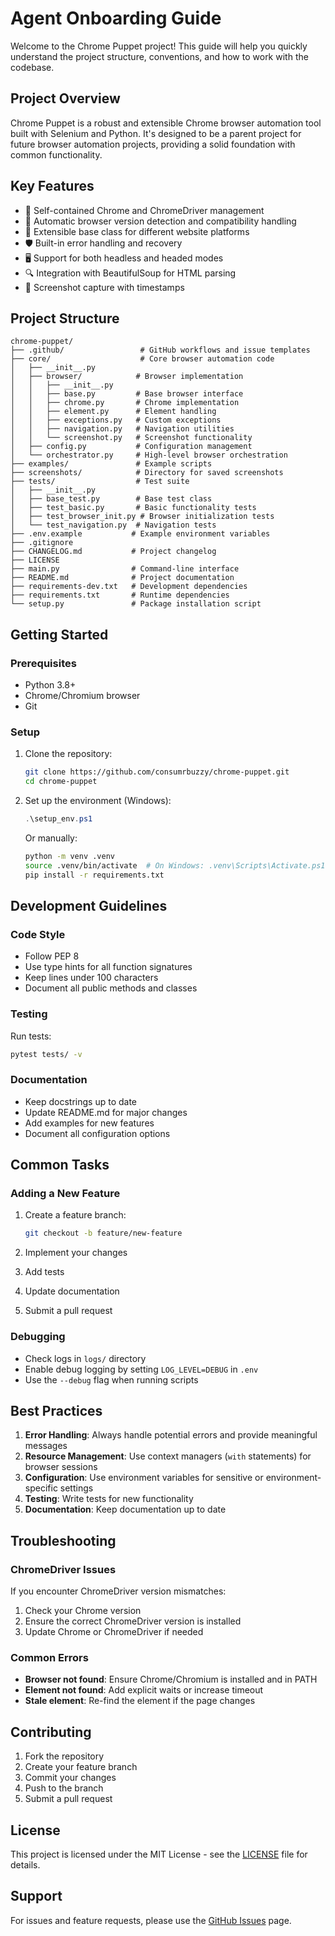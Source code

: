 # Agent Onboarding Guide

Welcome to the Chrome Puppet project! This guide will help you quickly understand the project structure, conventions, and how to work with the codebase.

## Project Overview

Chrome Puppet is a robust and extensible Chrome browser automation tool built with Selenium and Python. It's designed to be a parent project for future browser automation projects, providing a solid foundation with common functionality.

## Key Features

- 🚀 Self-contained Chrome and ChromeDriver management
- 🔄 Automatic browser version detection and compatibility handling
- 🧩 Extensible base class for different website platforms
- 🛡️ Built-in error handling and recovery
- 🖥️ Support for both headless and headed modes
- 🔍 Integration with BeautifulSoup for HTML parsing
- 📸 Screenshot capture with timestamps

## Project Structure

```
chrome-puppet/
├── .github/                 # GitHub workflows and issue templates
├── core/                    # Core browser automation code
│   ├── __init__.py
│   ├── browser/            # Browser implementation
│   │   ├── __init__.py
│   │   ├── base.py         # Base browser interface
│   │   ├── chrome.py       # Chrome implementation
│   │   ├── element.py      # Element handling
│   │   ├── exceptions.py   # Custom exceptions
│   │   ├── navigation.py   # Navigation utilities
│   │   └── screenshot.py   # Screenshot functionality
│   ├── config.py           # Configuration management
│   └── orchestrator.py     # High-level browser orchestration
├── examples/               # Example scripts
├── screenshots/            # Directory for saved screenshots
├── tests/                  # Test suite
│   ├── __init__.py
│   ├── base_test.py        # Base test class
│   ├── test_basic.py       # Basic functionality tests
│   ├── test_browser_init.py # Browser initialization tests
│   └── test_navigation.py  # Navigation tests
├── .env.example           # Example environment variables
├── .gitignore
├── CHANGELOG.md           # Project changelog
├── LICENSE
├── main.py                # Command-line interface
├── README.md              # Project documentation
├── requirements-dev.txt   # Development dependencies
├── requirements.txt       # Runtime dependencies
└── setup.py               # Package installation script
```

## Getting Started

### Prerequisites

- Python 3.8+
- Chrome/Chromium browser
- Git

### Setup

1. Clone the repository:
   ```bash
   git clone https://github.com/consumrbuzzy/chrome-puppet.git
   cd chrome-puppet
   ```

2. Set up the environment (Windows):
   ```powershell
   .\setup_env.ps1
   ```

   Or manually:
   ```bash
   python -m venv .venv
   source .venv/bin/activate  # On Windows: .venv\Scripts\Activate.ps1
   pip install -r requirements.txt
   ```

## Development Guidelines

### Code Style

- Follow PEP 8
- Use type hints for all function signatures
- Keep lines under 100 characters
- Document all public methods and classes

### Testing

Run tests:
```bash
pytest tests/ -v
```

### Documentation

- Keep docstrings up to date
- Update README.md for major changes
- Add examples for new features
- Document all configuration options

## Common Tasks

### Adding a New Feature

1. Create a feature branch:
   ```bash
   git checkout -b feature/new-feature
   ```

2. Implement your changes
3. Add tests
4. Update documentation
5. Submit a pull request

### Debugging

- Check logs in `logs/` directory
- Enable debug logging by setting `LOG_LEVEL=DEBUG` in `.env`
- Use the `--debug` flag when running scripts

## Best Practices

1. **Error Handling**: Always handle potential errors and provide meaningful messages
2. **Resource Management**: Use context managers (`with` statements) for browser sessions
3. **Configuration**: Use environment variables for sensitive or environment-specific settings
4. **Testing**: Write tests for new functionality
5. **Documentation**: Keep documentation up to date

## Troubleshooting

### ChromeDriver Issues

If you encounter ChromeDriver version mismatches:
1. Check your Chrome version
2. Ensure the correct ChromeDriver version is installed
3. Update Chrome or ChromeDriver if needed

### Common Errors

- **Browser not found**: Ensure Chrome/Chromium is installed and in PATH
- **Element not found**: Add explicit waits or increase timeout
- **Stale element**: Re-find the element if the page changes

## Contributing

1. Fork the repository
2. Create your feature branch
3. Commit your changes
4. Push to the branch
5. Submit a pull request

## License

This project is licensed under the MIT License - see the [LICENSE](LICENSE) file for details.

## Support

For issues and feature requests, please use the [GitHub Issues](https://github.com/consumrbuzzy/chrome-puppet/issues) page.
